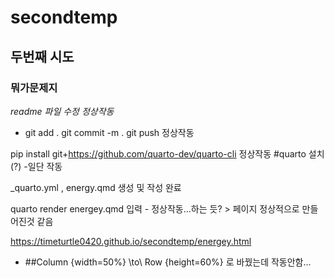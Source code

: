 # secondtemp

## 두번째 시도 

### 뭐가문제지

*readme 파일 수정 정상작동*

* git add . git commit -m . git push 정상작동 

pip install git+https://github.com/quarto-dev/quarto-cli 정상작동 #quarto 설치(?) -일단 작동

_quarto.yml , energy.qmd 생성 및 작성 완료

quarto render energey.qmd  입력 - 정상작동...하는 듯? > 페이지 정상적으로 만들어진것 같음 

https://timeturtle0420.github.io/secondtemp/energey.html

* ##Column {width=50%} \to\ Row {height=60%} 로 바꿨는데 작동안함...

 